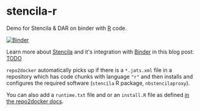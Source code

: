 # stencila-r

Demo for Stencila &amp; DAR on binder with [R](https://www.r-project.org/) code.

[![Binder](https://mybinder.org/badge.svg)](https://mybinder.org/v2/gh/nuest/stencila-r/master)

Learn more about [Stencila](https://stenci.la/) and it's integration with [Binder](https://mybinder.org/) in this blog post: [TODO](TODO)

`repo2docker` automatically picks up if there is a `*.jats.xml` file in a repository which has code chunks with language `"r"` and then installs and configures the required software (`stencila` R package, `nbstencilaproxy`).

You can also add a `runtime.txt` file and or an `install.R` file as defined [in the repo2docker docs](https://repo2docker.readthedocs.io/en/latest/config_files.html#runtime-txt-specifying-runtimes).
